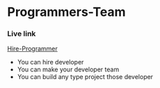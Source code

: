# Programmers-Team

### Live link

[Hire-Programmer](https://hire-programmer-6e5928.netlify.app/)

- You can hire developer
- You can make your developer team
- You can build any type project those developer
